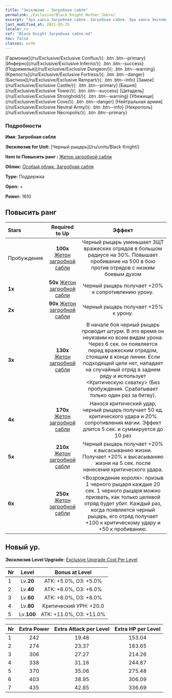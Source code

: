 ```yaml
---
title: "Эксклюзив - Загробная сабля"
permalink: /Exclusive/Black Knight Nether Sabre/
excerpt: "Эра хаоса Загробная сабля. Загробная сабля. Эра хаоса Эксклюзив Загробная сабля. Черный рыцарь Эксклюзив."
last_modified_at: 2021-03-25
locale: ru
ref: "Black Knight Загробная сабля.md"
toc: false
classes: wide
---
```

 [Гармония](/ru/Exclusive/Exclusive Conflux/){: .btn .btn--primary} [Инферно](/ru/Exclusive/Exclusive Inferno/){: .btn .btn--success} [Подземелье](/ru/Exclusive/Exclusive Dungeon/){: .btn .btn--warning} [Крепость](/ru/Exclusive/Exclusive Fortress/){: .btn .btn--danger} [Бастион](/ru/Exclusive/Exclusive Rampart/){: .btn .btn--info} [Замок](/ru/Exclusive/Exclusive Castle/){: .btn .btn--primary} [Башня](/ru/Exclusive/Exclusive Tower/){: .btn .btn--success} [Цитадель](/ru/Exclusive/Exclusive Stronghold/){: .btn .btn--warning} [Убежище](/ru/Exclusive/Exclusive Cove/){: .btn .btn--danger} [Нейтральная армия](/ru/Exclusive/Exclusive Neutral Army/){: .btn .btn--info} [Некрополь](/ru/Exclusive/Exclusive Necropolis/){: .btn .btn--primary} 

### Подробности
 **Имя: Загробная сабля** 

 **Эксклюзив for Unit:** [Черный рыцарь](/ru/units/Black Knight/) 

 **Item to Повысить ранг :** [Жетон загробной сабли](/ru/Items/con_979/)

 **Облик:** [Особый облик: Загробная сабля](/ru/Items/con_647/)

 **Type:** Поддержка

 **Open:** +

 **Power:** 1610

## Повысить ранг 

  |     Stars    |  Required to Up | Эффект |
  |:-------------|:---------------:|:---------------:|
  |  Пробуждение  | **100x** [Жетон загробной сабли](/ru/Items/con_979/) | Черный рыцарь уменьшает ЗЩТ вражеских отрядов в большом радиусе на 30%. Повышает пробивание на 500 в бою против отрядов с низким боевым духом |
  | **1x** <i class="fas fa-star"/> | **50x** [Жетон загробной сабли](/ru/Items/con_979/) | Черный рыцарь получает +20% к сопротивлению урону. |
  | **2x** <i class="fas fa-star"/> | **90x** [Жетон загробной сабли](/ru/Items/con_979/) | Черный рыцарь получает +25% к урону. |
  | **3x** <i class="fas fa-star"/> | **130x** [Жетон загробной сабли](/ru/Items/con_979/) | В начале боя черный рыцарь проводит штурм. В это время он неуязвим ко всем видам урона. Через 6 сек. он появляется перед вражеским отрядом, стоящим в конце линии. Если подходящей цели нет, нападает на случайный отряд в заднем ряду и использует <Критическую схватку> (Без пробуждения. Срабатывает только один раз за битву). |
  | **4x** <i class="fas fa-star"/> | **170x** [Жетон загробной сабли](/ru/Items/con_979/) | Нанося критический удар, черный рыцарь получает 50 ед. критического удара и 20% сопротивления магии. Эффект длится 5 сек. и суммируется до 10 раз |
  | **5x** <i class="fas fa-star"/> | **210x** [Жетон загробной сабли](/ru/Items/con_979/) | Черный рыцарь получает +20% к высасыванию жизни. Получает +20% к высасыванию жизни на 5 сек. после нанесения критического удара. |
  | **6x** <i class="fas fa-star"/> | **250x** [Жетон загробной сабли](/ru/Items/con_979/) | <Возрождение короля>: призыв 1 черного рыцаря каждые 20 сек. 1 черного рыцаря можно призвать, как только целевой отряд будет убит. Каждый раз, когда появляется черный рыцарь, его отряд получает +100 к критическому удару и +50 к пробиванию. |


## Новый ур.
 **Эксклюзив Level Upgrade:** [Exclusive Upgrade Cost Per Level](/Exclusive/ExclusiveUpgradeCostPerLevel/)

  |  Nr  |   Level  | Bonus at Level |
  |:-----|:--------:|:--------------:|
  | 1 | Lv.**20** | АТК: +5.0%, ОЗ: +5.0% |
  | 2 | Lv.**40** | АТК: +6.0%, ОЗ: +6.0% |
  | 3 | Lv.**60** | АТК: +8.0%, ОЗ: +8.0% |
  | 4 | Lv.**80** | Критический УРН: +20.0 |
  | 5 | Lv.**100** | АТК: +11.0%, ОЗ: +11.0% |


  |  Nr  |  Extra Power | Extra Attack per Level | Extra HP per Level |
  |:-----|:--------:|:--------:|:--------:|
  | 1 | 242 | 19.48 | 153.04 |
  | 2 | 274 | 23.37 | 183.65 |
  | 3 | 306 | 27.27 | 214.26 |
  | 4 | 338 | 31.16 | 244.87 |
  | 5 | 370 | 35.06 | 275.48 |
  | 6 | 403 | 38.95 | 306.09 |
  | 7 | 435 | 42.85 | 336.69 |


